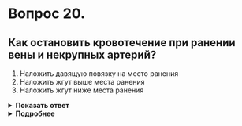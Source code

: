 # Вопрос 20.

## Как остановить кровотечение при ранении вены и некрупных артерий?

1. Наложить давящую повязку на место ранения
2. Наложить жгут выше места ранения
3. Наложить жгут ниже места ранения

<details>
<summary><b>Показать ответ</b></summary>
Правильный ответ: 1
</details>
<details>
<summary><b>Подробнее</b></summary>
Необходимо наложить давящую повязку непосредственно на рану.
(«Медицинская помощь при ДТП»)
</details>